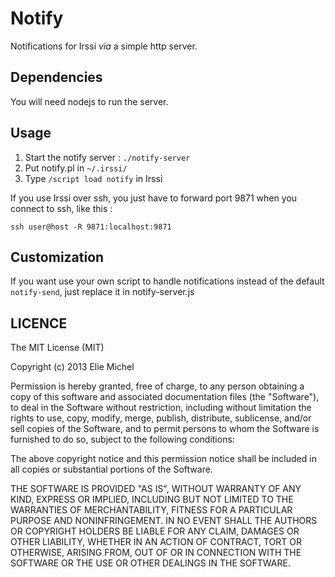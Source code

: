# Notify #

Notifications for Irssi *via* a simple http server.

## Dependencies ##

You will need nodejs to run the server.


## Usage ##

1. Start the notify server : `./notify-server`
2. Put notify.pl in `~/.irssi/`
3. Type `/script load notify` in Irssi

If you use Irssi over ssh, you just have to forward port 9871 when you connect
to ssh, like this :

    ssh user@host -R 9871:localhost:9871



## Customization ##
If you want use your own script to handle notifications instead of the default
`notify-send`, just replace it in notify-server.js


## LICENCE ##

The MIT License (MIT)

Copyright (c) 2013 Elie Michel

Permission is hereby granted, free of charge, to any person obtaining a copy
of this software and associated documentation files (the "Software"), to deal
in the Software without restriction, including without limitation the rights
to use, copy, modify, merge, publish, distribute, sublicense, and/or sell
copies of the Software, and to permit persons to whom the Software is
furnished to do so, subject to the following conditions:

The above copyright notice and this permission notice shall be included in all
copies or substantial portions of the Software.

THE SOFTWARE IS PROVIDED "AS IS", WITHOUT WARRANTY OF ANY KIND, EXPRESS OR
IMPLIED, INCLUDING BUT NOT LIMITED TO THE WARRANTIES OF MERCHANTABILITY,
FITNESS FOR A PARTICULAR PURPOSE AND NONINFRINGEMENT. IN NO EVENT SHALL THE
AUTHORS OR COPYRIGHT HOLDERS BE LIABLE FOR ANY CLAIM, DAMAGES OR OTHER
LIABILITY, WHETHER IN AN ACTION OF CONTRACT, TORT OR OTHERWISE, ARISING FROM,
OUT OF OR IN CONNECTION WITH THE SOFTWARE OR THE USE OR OTHER DEALINGS IN THE
SOFTWARE.

